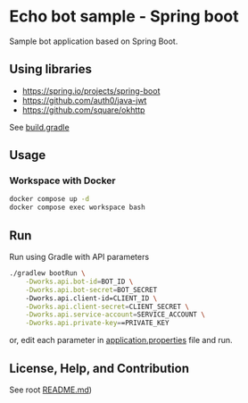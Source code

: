 # Echo bot sample - Spring boot
Sample bot application based on Spring Boot.

## Using libraries
- https://spring.io/projects/spring-boot
- https://github.com/auth0/java-jwt
- https://github.com/square/okhttp

See [build.gradle](./build.gradle)

## Usage
### Workspace with Docker

```sh
docker compose up -d
docker compose exec workspace bash
```

## Run
Run using Gradle with API parameters

```sh
./gradlew bootRun \
    -Dworks.api.bot-id=BOT_ID \
    -Dworks.api.bot-secret=BOT_SECRET
    -Dworks.api.client-id=CLIENT_ID \
    -Dworks.api.client-secret=CLIENT_SECRET \
    -Dworks.api.service-account=SERVICE_ACCOUNT \
    -Dworks.api.private-key==PRIVATE_KEY
```

or, edit each parameter in [application.properties](./src/main/resources/application.properties) file and run.

## License, Help, and Contribution
See root [README.md](../../../README.md))
